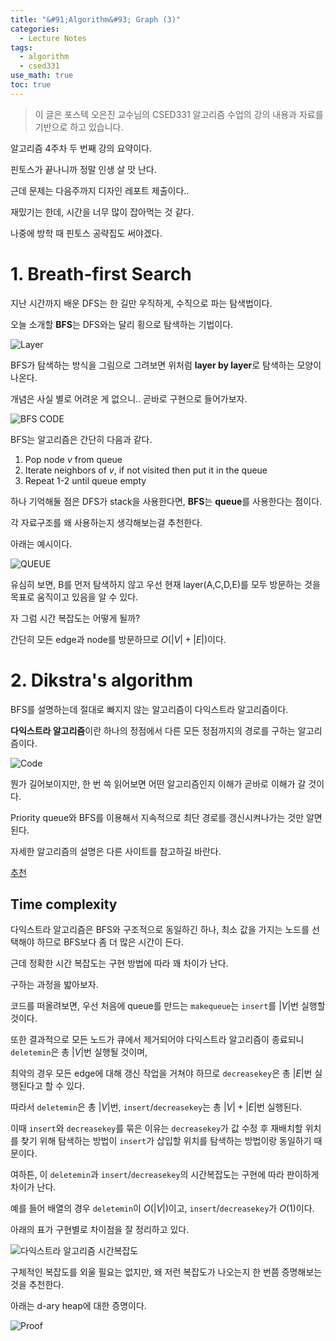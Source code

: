 ```yaml
---
title: "&#91;Algorithm&#93; Graph (3)"
categories:
  - Lecture Notes
tags:
  - algorithm
  - csed331
use_math: true
toc: true
---
```


> 이 글은 포스텍 오은진 교수님의 CSED331 알고리즘 수업의 강의 내용과 자료를 기반으로 하고 있습니다.

알고리즘 4주차 두 번째 강의 요약이다.

핀토스가 끝나니까 정말 인생 살 맛 난다.

근데 문제는 다음주까지 디자인 레포트 제출이다..

재밌기는 한데, 시간을 너무 많이 잡아먹는 것 같다.

나중에 방학 때 핀토스 공략집도 써야겠다.

# 1. Breath-first Search

지난 시간까지 배운 DFS는 한 길만 우직하게, 수직으로 파는 탐색법이다.

오늘 소개할 **BFS**는 DFS와는 달리 횡으로 탐색하는 기법이다.

![Layer][I_1]

BFS가 탐색하는 방식을 그림으로 그려보면 위처럼 **layer by layer**로 탐색하는 모양이 나온다.

개념은 사실 별로 어려운 게 없으니.. 곧바로 구현으로 들어가보자.

![BFS CODE][I_2]

BFS는 알고리즘은 간단히 다음과 같다.

1. Pop node $v$ from queue
2. Iterate neighbors of $v$, if not visited then put it in the queue
3. Repeat 1-2 until queue empty

하나 기억해둘 점은 DFS가 stack을 사용한다면, **BFS**는 **queue**를 사용한다는 점이다.

각 자료구조를 왜 사용하는지 생각해보는걸 추천한다.

아래는 예시이다.

![QUEUE][I_3]

유심히 보면, B를 먼저 탐색하지 않고 우선 현재 layer(A,C,D,E)를 모두 방문하는 것을 목표로 움직이고 있음을 알 수 있다.

자 그럼 시간 복잡도는 어떻게 될까?

간단히 모든 edge과 node를 방문하므로 $O(\left\lvert V \right\rvert+\left\lvert E \right\rvert)$이다.

# 2. Dikstra's algorithm

BFS를 설명하는데 절대로 빠지지 않는 알고리즘이 다익스트라 알고리즘이다.

**다익스트라 알고리즘**이란 하나의 정점에서 다른 모든 정점까지의 경로를 구하는 알고리즘이다.

![Code][I_5]

뭔가 길어보이지만, 한 번 쓱 읽어보면 어떤 알고리즘인지 이해가 곧바로 이해가 갈 것이다.

Priority queue와 BFS를 이용해서 지속적으로 최단 경로를 갱신시켜나가는 것만 알면 된다.

자세한 알고리즘의 설명은 다른 사이트를 참고하길 바란다.

[추천](https://chanhuiseok.github.io/posts/algo-47/)

## Time complexity

다익스트라 알고리즘은 BFS와 구조적으로 동일하긴 하나, 최소 값을 가지는 노드를 선택해야 하므로 BFS보다 좀 더 많은 시간이 든다.

근데 정확한 시간 복잡도는 구현 방법에 따라 꽤 차이가 난다. 

구하는 과정을 밟아보자.

코드를 떠올려보면, 우선 처음에 queue를 만드는 `makequeue`는 `insert`를 $\left\lvert V \right\rvert$번 실행할 것이다.

또한 결과적으로 모든 노드가 큐에서 제거되어야 다익스트라 알고리즘이 종료되니 `deletemin`은 총 $\left\lvert V \right\rvert$번 실행될 것이며,

최악의 경우 모든 edge에 대해 갱신 작업을 거쳐야 하므로 `decreasekey`은 총 $\left\lvert E \right\rvert$번 실행된다고 할 수 있다.

따라서 `deletemin`은 총 $\left\lvert V \right\rvert$번, `insert`/`decreasekey`는 총 $\left\lvert V \right\rvert+\left\lvert E \right\rvert$번 실행된다.

이때 `insert`와 `decreasekey`를 묶은 이유는 `decreasekey`가 값 수정 후 재배치할 위치를 찾기 위해 탐색하는 방법이 `insert`가 삽입할 위치를 탐색하는 방법이랑 동일하기 때문이다.

여하튼, 이 `deletemin`과 `insert`/`decreasekey`의 시간복잡도는 구현에 따라 판이하게 차이가 난다.

예를 들어 배열의 경우 `deletemin`이 $O(\left\lvert V \right\rvert)$이고, `insert`/`decreasekey`가 $O(1)$이다.

아래의 표가 구현별로 차이점을 잘 정리하고 있다.

![다익스트라 알고리즘 시간복잡도][I_6]

구체적인 복잡도를 외울 필요는 없지만, 왜 저런 복잡도가 나오는지 한 번쯤 증명해보는 것을 추천한다.

아래는 d-ary heap에 대한 증명이다.

![Proof][I_7]

[I_1]: /assets/lecture/algo/4/layer.PNG
[I_2]: /assets/lecture/algo/4/bfs_code.PNG
[I_3]: /assets/lecture/algo/4/queue.PNG
[I_5]: /assets/lecture/algo/4/code_bfs.PNG
[I_6]: /assets/lecture/algo/4/impl.PNG
[I_7]: /assets/lecture/algo/4/proov.PNG